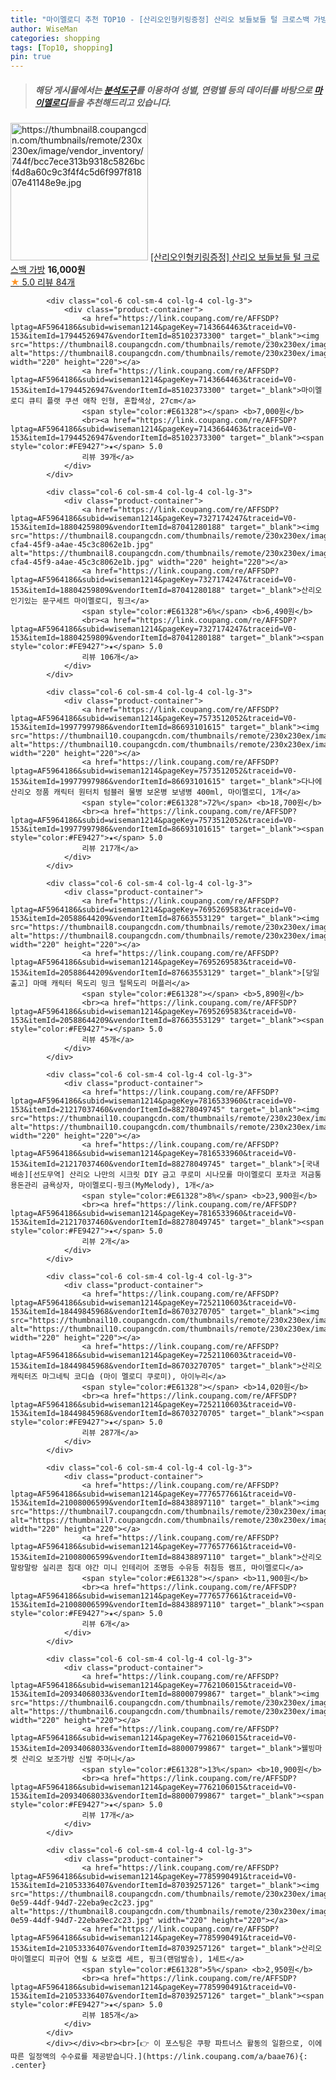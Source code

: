 ```yaml
---
title: "마이멜로디 추천 TOP10 - [산리오인형키링증정] 산리오 보들보들 털 크로스백 가방"
author: WiseMan
categories: shopping
tags: [Top10, shopping]
pin: true
---
```


> ##### 해당 게시물에서는 [**분석도구**](https://itemscout.io/)를 이용하여 **성별**, **연령별** 등의 데이터를 바탕으로 [**마이멜로디**](https://link.coupang.com/a/baae76)들을 추천해드리고 있습니다.
<div class="container"><div class="row">
            <div class="col-6 col-sm-4 col-lg-4 col-lg-3">
                <div class="product-container">
                    <a href="https://link.coupang.com/re/AFFSDP?lptag=AF5964186&subid=wiseman1214&pageKey=7696860677&traceid=V0-153&itemId=20597095464&vendorItemId=87600481886" target="_blank"><img src="https://thumbnail8.coupangcdn.com/thumbnails/remote/230x230ex/image/vendor_inventory/744f/bcc7ece313b9318c5826bcf4d8a60c9c3f4f4c5d6f997f81807e41148e9e.jpg" alt="https://thumbnail8.coupangcdn.com/thumbnails/remote/230x230ex/image/vendor_inventory/744f/bcc7ece313b9318c5826bcf4d8a60c9c3f4f4c5d6f997f81807e41148e9e.jpg" width="220" height="220"></a>
                    <a href="https://link.coupang.com/re/AFFSDP?lptag=AF5964186&subid=wiseman1214&pageKey=7696860677&traceid=V0-153&itemId=20597095464&vendorItemId=87600481886" target="_blank">[산리오인형키링증정] 산리오 보들보들 털 크로스백 가방</a>
                    <span style="color:#E61328"></span> <b>16,000원</b>
                    <br><a href="https://link.coupang.com/re/AFFSDP?lptag=AF5964186&subid=wiseman1214&pageKey=7696860677&traceid=V0-153&itemId=20597095464&vendorItemId=87600481886" target="_blank"><span style="color:#FE9427">★</span> 5.0
                    리뷰 84개</a>
                </div>
            </div>
            
            <div class="col-6 col-sm-4 col-lg-4 col-lg-3">
                <div class="product-container">
                    <a href="https://link.coupang.com/re/AFFSDP?lptag=AF5964186&subid=wiseman1214&pageKey=7143664463&traceid=V0-153&itemId=17944526947&vendorItemId=85102373300" target="_blank"><img src="https://thumbnail8.coupangcdn.com/thumbnails/remote/230x230ex/image/rs_quotation_api/oluisjij/158dad4a873c43238c5e71806105dc27.jpg" alt="https://thumbnail8.coupangcdn.com/thumbnails/remote/230x230ex/image/rs_quotation_api/oluisjij/158dad4a873c43238c5e71806105dc27.jpg" width="220" height="220"></a>
                    <a href="https://link.coupang.com/re/AFFSDP?lptag=AF5964186&subid=wiseman1214&pageKey=7143664463&traceid=V0-153&itemId=17944526947&vendorItemId=85102373300" target="_blank">마이멜로디 큐티 플랫 쿠션 애착 인형, 혼합색상, 27cm</a>
                    <span style="color:#E61328"></span> <b>7,000원</b>
                    <br><a href="https://link.coupang.com/re/AFFSDP?lptag=AF5964186&subid=wiseman1214&pageKey=7143664463&traceid=V0-153&itemId=17944526947&vendorItemId=85102373300" target="_blank"><span style="color:#FE9427">★</span> 5.0
                    리뷰 39개</a>
                </div>
            </div>
            
            <div class="col-6 col-sm-4 col-lg-4 col-lg-3">
                <div class="product-container">
                    <a href="https://link.coupang.com/re/AFFSDP?lptag=AF5964186&subid=wiseman1214&pageKey=7327174247&traceid=V0-153&itemId=18804259809&vendorItemId=87041280188" target="_blank"><img src="https://thumbnail8.coupangcdn.com/thumbnails/remote/230x230ex/image/retail/images/2023/08/31/14/5/b9ebab5e-cfa4-45f9-a4ae-45c3c8062e1b.jpg" alt="https://thumbnail8.coupangcdn.com/thumbnails/remote/230x230ex/image/retail/images/2023/08/31/14/5/b9ebab5e-cfa4-45f9-a4ae-45c3c8062e1b.jpg" width="220" height="220"></a>
                    <a href="https://link.coupang.com/re/AFFSDP?lptag=AF5964186&subid=wiseman1214&pageKey=7327174247&traceid=V0-153&itemId=18804259809&vendorItemId=87041280188" target="_blank">산리오 인기있는 문구세트 마이멜로디, 핑크</a>
                    <span style="color:#E61328">6%</span> <b>6,490원</b>
                    <br><a href="https://link.coupang.com/re/AFFSDP?lptag=AF5964186&subid=wiseman1214&pageKey=7327174247&traceid=V0-153&itemId=18804259809&vendorItemId=87041280188" target="_blank"><span style="color:#FE9427">★</span> 5.0
                    리뷰 106개</a>
                </div>
            </div>
            
            <div class="col-6 col-sm-4 col-lg-4 col-lg-3">
                <div class="product-container">
                    <a href="https://link.coupang.com/re/AFFSDP?lptag=AF5964186&subid=wiseman1214&pageKey=7573512052&traceid=V0-153&itemId=19977997986&vendorItemId=86693101615" target="_blank"><img src="https://thumbnail10.coupangcdn.com/thumbnails/remote/230x230ex/image/vendor_inventory/b3b5/c26c383781de9cab6fec2b728278d69adbb8bdf655158004495ebc97d665.jpg" alt="https://thumbnail10.coupangcdn.com/thumbnails/remote/230x230ex/image/vendor_inventory/b3b5/c26c383781de9cab6fec2b728278d69adbb8bdf655158004495ebc97d665.jpg" width="220" height="220"></a>
                    <a href="https://link.coupang.com/re/AFFSDP?lptag=AF5964186&subid=wiseman1214&pageKey=7573512052&traceid=V0-153&itemId=19977997986&vendorItemId=86693101615" target="_blank">다나에 산리오 정품 캐릭터 원터치 텀블러 물병 보온병 보냉병 400ml, 마이멜로디, 1개</a>
                    <span style="color:#E61328">72%</span> <b>18,700원</b>
                    <br><a href="https://link.coupang.com/re/AFFSDP?lptag=AF5964186&subid=wiseman1214&pageKey=7573512052&traceid=V0-153&itemId=19977997986&vendorItemId=86693101615" target="_blank"><span style="color:#FE9427">★</span> 5.0
                    리뷰 217개</a>
                </div>
            </div>
            
            <div class="col-6 col-sm-4 col-lg-4 col-lg-3">
                <div class="product-container">
                    <a href="https://link.coupang.com/re/AFFSDP?lptag=AF5964186&subid=wiseman1214&pageKey=7695269583&traceid=V0-153&itemId=20588644209&vendorItemId=87663553129" target="_blank"><img src="https://thumbnail8.coupangcdn.com/thumbnails/remote/230x230ex/image/vendor_inventory/88a5/9cbada981984fdac89ae2535418886d098e096043090a7861170b3112ebe.jpg" alt="https://thumbnail8.coupangcdn.com/thumbnails/remote/230x230ex/image/vendor_inventory/88a5/9cbada981984fdac89ae2535418886d098e096043090a7861170b3112ebe.jpg" width="220" height="220"></a>
                    <a href="https://link.coupang.com/re/AFFSDP?lptag=AF5964186&subid=wiseman1214&pageKey=7695269583&traceid=V0-153&itemId=20588644209&vendorItemId=87663553129" target="_blank">[당일출고] 마매 캐릭터 목도리 밍크 털목도리 머플러</a>
                    <span style="color:#E61328"></span> <b>5,890원</b>
                    <br><a href="https://link.coupang.com/re/AFFSDP?lptag=AF5964186&subid=wiseman1214&pageKey=7695269583&traceid=V0-153&itemId=20588644209&vendorItemId=87663553129" target="_blank"><span style="color:#FE9427">★</span> 5.0
                    리뷰 45개</a>
                </div>
            </div>
            
            <div class="col-6 col-sm-4 col-lg-4 col-lg-3">
                <div class="product-container">
                    <a href="https://link.coupang.com/re/AFFSDP?lptag=AF5964186&subid=wiseman1214&pageKey=7816533960&traceid=V0-153&itemId=21217037460&vendorItemId=88278049745" target="_blank"><img src="https://thumbnail10.coupangcdn.com/thumbnails/remote/230x230ex/image/vendor_inventory/a991/239704cfc03cbc61d117126b32d46f36efda93df898e10b7d4411d3dd94e.jpg" alt="https://thumbnail10.coupangcdn.com/thumbnails/remote/230x230ex/image/vendor_inventory/a991/239704cfc03cbc61d117126b32d46f36efda93df898e10b7d4411d3dd94e.jpg" width="220" height="220"></a>
                    <a href="https://link.coupang.com/re/AFFSDP?lptag=AF5964186&subid=wiseman1214&pageKey=7816533960&traceid=V0-153&itemId=21217037460&vendorItemId=88278049745" target="_blank">[국내배송][선도무역] 산리오 나만의 시크릿 DIY 금고 쿠로미 시나모롤 마이멜로디 포차코 저금통 용돈관리 금욕상자, 마이멜로디-핑크(MyMelody), 1개</a>
                    <span style="color:#E61328">8%</span> <b>23,900원</b>
                    <br><a href="https://link.coupang.com/re/AFFSDP?lptag=AF5964186&subid=wiseman1214&pageKey=7816533960&traceid=V0-153&itemId=21217037460&vendorItemId=88278049745" target="_blank"><span style="color:#FE9427">★</span> 5.0
                    리뷰 2개</a>
                </div>
            </div>
            
            <div class="col-6 col-sm-4 col-lg-4 col-lg-3">
                <div class="product-container">
                    <a href="https://link.coupang.com/re/AFFSDP?lptag=AF5964186&subid=wiseman1214&pageKey=7252110603&traceid=V0-153&itemId=18449845968&vendorItemId=86703270705" target="_blank"><img src="https://thumbnail10.coupangcdn.com/thumbnails/remote/230x230ex/image/vendor_inventory/0eab/30e10c8edb2f5902da84332f88f540a7c96f84a3e5f27c067cf8696a9501.jpg" alt="https://thumbnail10.coupangcdn.com/thumbnails/remote/230x230ex/image/vendor_inventory/0eab/30e10c8edb2f5902da84332f88f540a7c96f84a3e5f27c067cf8696a9501.jpg" width="220" height="220"></a>
                    <a href="https://link.coupang.com/re/AFFSDP?lptag=AF5964186&subid=wiseman1214&pageKey=7252110603&traceid=V0-153&itemId=18449845968&vendorItemId=86703270705" target="_blank">산리오캐릭터즈 마그네틱 코디숍 (마이 멜로디 쿠로미), 아이누리</a>
                    <span style="color:#E61328"></span> <b>14,020원</b>
                    <br><a href="https://link.coupang.com/re/AFFSDP?lptag=AF5964186&subid=wiseman1214&pageKey=7252110603&traceid=V0-153&itemId=18449845968&vendorItemId=86703270705" target="_blank"><span style="color:#FE9427">★</span> 5.0
                    리뷰 287개</a>
                </div>
            </div>
            
            <div class="col-6 col-sm-4 col-lg-4 col-lg-3">
                <div class="product-container">
                    <a href="https://link.coupang.com/re/AFFSDP?lptag=AF5964186&subid=wiseman1214&pageKey=7776577661&traceid=V0-153&itemId=21008006599&vendorItemId=88438897110" target="_blank"><img src="https://thumbnail7.coupangcdn.com/thumbnails/remote/230x230ex/image/vendor_inventory/18c2/034bac8ae59ed0d7019c82da3bc61f3d17295842dee76d5db1b9116079d9.jpg" alt="https://thumbnail7.coupangcdn.com/thumbnails/remote/230x230ex/image/vendor_inventory/18c2/034bac8ae59ed0d7019c82da3bc61f3d17295842dee76d5db1b9116079d9.jpg" width="220" height="220"></a>
                    <a href="https://link.coupang.com/re/AFFSDP?lptag=AF5964186&subid=wiseman1214&pageKey=7776577661&traceid=V0-153&itemId=21008006599&vendorItemId=88438897110" target="_blank">산리오 말랑말랑 실리콘 침대 야간 미니 인테리어 조명등 수유등 취침등 램프, 마이멜로디</a>
                    <span style="color:#E61328"></span> <b>11,900원</b>
                    <br><a href="https://link.coupang.com/re/AFFSDP?lptag=AF5964186&subid=wiseman1214&pageKey=7776577661&traceid=V0-153&itemId=21008006599&vendorItemId=88438897110" target="_blank"><span style="color:#FE9427">★</span> 5.0
                    리뷰 6개</a>
                </div>
            </div>
            
            <div class="col-6 col-sm-4 col-lg-4 col-lg-3">
                <div class="product-container">
                    <a href="https://link.coupang.com/re/AFFSDP?lptag=AF5964186&subid=wiseman1214&pageKey=7762106015&traceid=V0-153&itemId=20934068033&vendorItemId=88000799867" target="_blank"><img src="https://thumbnail6.coupangcdn.com/thumbnails/remote/230x230ex/image/vendor_inventory/d8bc/c14ab427e6a2ced859b290d74c07b66a8d4aa291166d1977a97e4452b3c1.jpg" alt="https://thumbnail6.coupangcdn.com/thumbnails/remote/230x230ex/image/vendor_inventory/d8bc/c14ab427e6a2ced859b290d74c07b66a8d4aa291166d1977a97e4452b3c1.jpg" width="220" height="220"></a>
                    <a href="https://link.coupang.com/re/AFFSDP?lptag=AF5964186&subid=wiseman1214&pageKey=7762106015&traceid=V0-153&itemId=20934068033&vendorItemId=88000799867" target="_blank">웰빙마켓 산리오 보조가방 신발 주머니</a>
                    <span style="color:#E61328">13%</span> <b>10,900원</b>
                    <br><a href="https://link.coupang.com/re/AFFSDP?lptag=AF5964186&subid=wiseman1214&pageKey=7762106015&traceid=V0-153&itemId=20934068033&vendorItemId=88000799867" target="_blank"><span style="color:#FE9427">★</span> 5.0
                    리뷰 17개</a>
                </div>
            </div>
            
            <div class="col-6 col-sm-4 col-lg-4 col-lg-3">
                <div class="product-container">
                    <a href="https://link.coupang.com/re/AFFSDP?lptag=AF5964186&subid=wiseman1214&pageKey=7785990491&traceid=V0-153&itemId=21053336407&vendorItemId=87039257126" target="_blank"><img src="https://thumbnail8.coupangcdn.com/thumbnails/remote/230x230ex/image/retail/images/2023/08/31/10/5/38d78c79-0e59-44df-94d7-22eba9ec2c23.jpg" alt="https://thumbnail8.coupangcdn.com/thumbnails/remote/230x230ex/image/retail/images/2023/08/31/10/5/38d78c79-0e59-44df-94d7-22eba9ec2c23.jpg" width="220" height="220"></a>
                    <a href="https://link.coupang.com/re/AFFSDP?lptag=AF5964186&subid=wiseman1214&pageKey=7785990491&traceid=V0-153&itemId=21053336407&vendorItemId=87039257126" target="_blank">산리오 마이멜로디 피규어 연필 & 보호캡 세트, 핑크(랜덤발송), 1세트</a>
                    <span style="color:#E61328">5%</span> <b>2,950원</b>
                    <br><a href="https://link.coupang.com/re/AFFSDP?lptag=AF5964186&subid=wiseman1214&pageKey=7785990491&traceid=V0-153&itemId=21053336407&vendorItemId=87039257126" target="_blank"><span style="color:#FE9427">★</span> 5.0
                    리뷰 185개</a>
                </div>
            </div>
            </div></div><br><br>[👉 이 포스팅은 쿠팡 파트너스 활동의 일환으로, 이에 따른 일정액의 수수료를 제공받습니다.](https://link.coupang.com/a/baae76){: .center}
